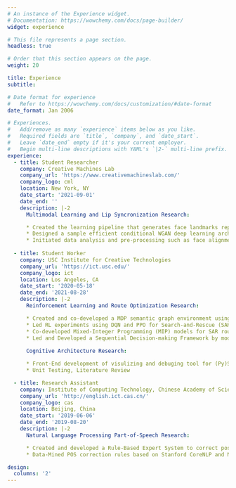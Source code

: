 ```yaml
---
# An instance of the Experience widget.
# Documentation: https://wowchemy.com/docs/page-builder/
widget: experience

# This file represents a page section.
headless: true

# Order that this section appears on the page.
weight: 20

title: Experience
subtitle:

# Date format for experience
#   Refer to https://wowchemy.com/docs/customization/#date-format
date_format: Jan 2006

# Experiences.
#   Add/remove as many `experience` items below as you like.
#   Required fields are `title`, `company`, and `date_start`.
#   Leave `date_end` empty if it's your current employer.
#   Begin multi-line descriptions with YAML's `|2-` multi-line prefix.
experience:
  - title: Student Researcher
    company: Creative Machines Lab
    company_url: 'https://www.creativemachineslab.com/'
    company_logo: cml
    location: New York, NY
    date_start: '2021-09-01'
    date_end: ''
    description: |-2
      Multimodal Learning and Lip Syncronization Research:

      * Created the learning pipeline that generates face landmarks representing facial movements based on human speed audio data
      * Designed a sample efficient conditional WGAN deep learning architecture, trained on ~6000 videos using the VoxCeleb2 dataset
      * Initiated data analysis and pre-processing such as face alignment and audio processing to reduce training time within 15 mins
        
  - title: Student Worker
    company: USC Institute for Creative Technologies
    company_url: 'https://ict.usc.edu/'
    company_logo: ict
    location: Los Angeles, CA
    date_start: '2020-05-18'
    date_end: '2021-08-28'
    description: |-2
      Reinforcement Learning and Route Optimization Research:

      * Created and co-developed a MDP semantic graph environment using the OpenAI Gym and NetworkX
      * Led RL experiments using DQN and PPO for Search-and-Rescue (SAR) route optimization
      * Co-developed Mixed-Integer Programming (MIP) models for SAR route planning with Google OR-Tools
      * Led and Developed a Sequential Decision-making Framework by modifying the Transformer Architecture for multi-agent SAR
  
      Cognitive Architecture Research:

      * Front-End development of visulizing and debuging tool for (Py)Sigma Cognitive Architecture
      * Unit Testing, Literature Review

  - title: Research Assistant
    company: Institute of Computing Technology, Chinese Academy of Sciences
    company_url: 'http://english.ict.cas.cn/'
    company_logo: cas
    location: Beijing, China
    date_start: '2019-06-06'
    date_end: '2019-08-20'
    description: |-2
      Natural Language Processing Part-of-Speech Research:

      * Created and developed a Rule-Based Expert System to correct pos tagging errors
      * Data-Mined POS correction rules based on Stanford CoreNLP and NLPIR-ICTCLAS

design:
  columns: '2'
---
```

